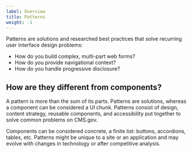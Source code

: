 ```yaml
---
label: Overview
title: Patterns
weight: -1
---
```

Patterns are solutions and researched best practices that solve recurring user interface design problems:

  * How do you build complex, multi-part web forms?
  * How do you provide navigational context?
  * How do you handle progressive disclosure?

## How are they different from components?
A pattern is more than the sum of its parts. Patterns are solutions, whereas a component can be considered a UI chunk. Patterns consist of design, content strategy, reusable components, and accessibility put together to solve common problems on CMS.gov.

Components can be considered concrete, a finite list: buttons, accordions, tables, etc. Patterns might be unique to a site or an application and may evolve with changes in technology or after competitive analysis.
